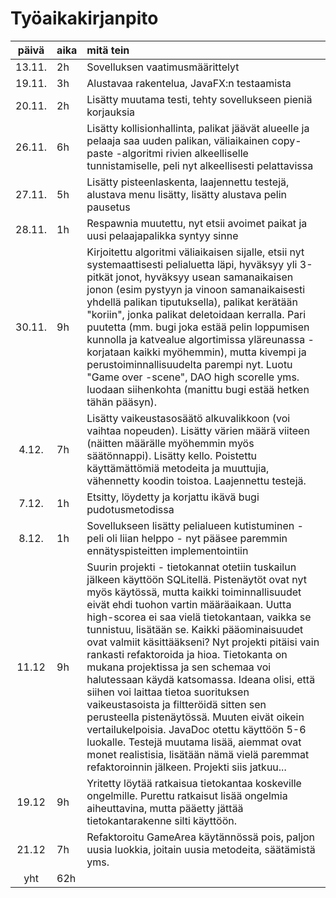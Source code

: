 # Työaikakirjanpito

| päivä | aika | mitä tein   |
| :----:|:-----| :-----|
|13.11.|2h | Sovelluksen vaatimusmäärittelyt |
|19.11.|3h | Alustavaa rakentelua, JavaFX:n testaamista |
|20.11.|2h | Lisätty muutama testi, tehty sovellukseen pieniä korjauksia | 
|26.11.|6h | Lisätty kollisionhallinta, palikat jäävät alueelle ja pelaaja saa uuden palikan, väliaikainen copy-paste -algoritmi rivien alkeelliselle tunnistamiselle, peli nyt alkeellisesti pelattavissa | 
|27.11.|5h | Lisätty pisteenlaskenta, laajennettu testejä, alustava menu lisätty, lisätty alustava pelin pausetus |
|28.11.|1h | Respawnia muutettu, nyt etsii avoimet paikat ja uusi pelaajapalikka syntyy sinne |
|30.11.|9h | Kirjoitettu algoritmi väliaikaisen sijalle, etsii nyt systemaattisesti pelialuetta läpi, hyväksyy yli 3-pitkät jonot, hyväksyy usean samanaikaisen jonon (esim pystyyn ja vinoon samanaikaisesti yhdellä palikan tiputuksella), palikat kerätään "koriin", jonka palikat deletoidaan kerralla. Pari puutetta (mm. bugi joka estää pelin loppumisen kunnolla ja katvealue algortimissa yläreunassa - korjataan kaikki myöhemmin), mutta kivempi ja perustoiminnallisuudelta parempi nyt. Luotu "Game over -scene", DAO high scorelle yms. luodaan siihenkohta (manittu bugi estää hetken tähän pääsyn). |
|4.12.|7h | Lisätty vaikeustasosäätö alkuvalikkoon (voi vaihtaa nopeuden). Lisätty värien määrä viiteen (näitten määrälle myöhemmin myös säätönnappi). Lisätty kello. Poistettu käyttämättömiä metodeita ja muuttujia, vähennetty koodin toistoa. Laajennettu testejä.
|7.12.|1h | Etsitty, löydetty ja korjattu ikävä bugi pudotusmetodissa |
|8.12.|1h | Sovellukseen lisätty pelialueen kutistuminen - peli oli liian helppo - nyt pääsee paremmin ennätyspisteitten implementointiin|
|11.12|9h | Suurin projekti - tietokannat otetiin tuskailun jälkeen käyttöön SQLitellä. Pistenäytöt ovat nyt myös käytössä, mutta kaikki toiminnallisuudet eivät ehdi tuohon vartin määräaikaan. Uutta high-scorea ei saa vielä tietokantaan, vaikka se tunnistuu, lisätään se. Kaikki pääominaisuudet ovat valmiit käsittääkseni? Nyt projekti pitäisi vain rankasti refaktoroida ja hioa. Tietokanta on mukana projektissa ja sen schemaa voi halutessaan käydä katsomassa. Ideana olisi, että siihen voi laittaa tietoa suorituksen vaikeustasoista ja filtteröidä sitten sen perusteella pistenäytössä. Muuten eivät oikein vertailukelpoisia. JavaDoc otettu käyttöön 5-6 luokalle. Testejä muutama lisää, aiemmat ovat monet realistisia, lisätään nämä vielä paremmat refaktoroinnin jälkeen. Projekti siis jatkuu...
|19.12| 9h | Yritetty löytää ratkaisua tietokantaa koskeville ongelmille. Purettu ratkaisut lisää ongelmia aiheuttavina, mutta pääetty jättää tietokantarakenne silti käyttöön.|
|21.12| 7h | Refaktoroitu GameArea käytännössä pois, paljon uusia luokkia, joitain uusia metodeita, säätämistä yms. |
|yht | 62h | |
